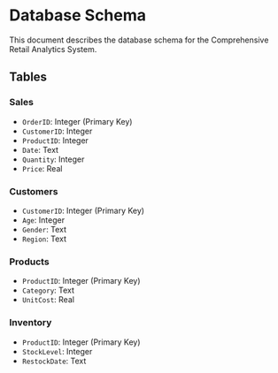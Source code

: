 # Database Schema

This document describes the database schema for the Comprehensive Retail Analytics System.

## Tables

### Sales
- `OrderID`: Integer (Primary Key)
- `CustomerID`: Integer
- `ProductID`: Integer
- `Date`: Text
- `Quantity`: Integer
- `Price`: Real

### Customers
- `CustomerID`: Integer (Primary Key)
- `Age`: Integer
- `Gender`: Text
- `Region`: Text

### Products
- `ProductID`: Integer (Primary Key)
- `Category`: Text
- `UnitCost`: Real

### Inventory
- `ProductID`: Integer (Primary Key)
- `StockLevel`: Integer
- `RestockDate`: Text